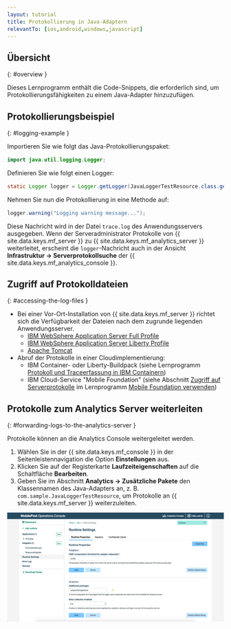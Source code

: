 ```yaml
---
layout: tutorial
title: Protokollierung in Java-Adaptern
relevantTo: [ios,android,windows,javascript]
---
```

<!-- NLS_CHARSET=UTF-8 -->
## Übersicht
{: #overview }

Dieses Lernprogramm enthält die Code-Snippets, die erforderlich sind, um Protokollierungsfähigkeiten zu einem Java-Adapter hinzuzufügen. 

## Protokollierungsbeispiel
{: #logging-example }

Importieren Sie wie folgt das Java-Protokollierungspaket: 

```java
import java.util.logging.Logger;

```

Definieren Sie wie folgt einen Logger: 

```java
static Logger logger = Logger.getLogger(JavaLoggerTestResource.class.getName());
```

Nehmen Sie nun die Protokollierung in eine Methode auf: 

```java
logger.warning("Logging warning message...");
```

Diese Nachricht wird in der Datei `trace.log` des Anwendungsservers ausgegeben. Wenn der Serveradministrator Protokolle von
{{ site.data.keys.mf_server }} zu {{ site.data.keys.mf_analytics_server }} weiterleitet, erscheint die
`logger`-Nachricht auch in der Ansicht **Infrastruktur → Serverprotokollsuche** der {{ site.data.keys.mf_analytics_console }}.

## Zugriff auf Protokolldateien
{: #accessing-the-log-files }

* Bei einer Vor-Ort-Installation von {{ site.data.keys.mf_server }} richtet sich die Verfügbarkeit der Dateien nach dem zugrunde liegenden Anwendungsserver. 
    * [IBM WebSphere Application Server Full Profile](http://ibm.biz/knowctr#SSEQTP_8.5.5/com.ibm.websphere.base.doc/ae/ttrb_trcover.html)
    * [IBM WebSphere Application Server Liberty Profile](http://ibm.biz/knowctr#SSEQTP_8.5.5/com.ibm.websphere.wlp.doc/ae/rwlp_logging.html?cp=SSEQTP_8.5.5%2F1-16-0-0)
    * [Apache Tomcat](http://tomcat.apache.org/tomcat-7.0-doc/logging.html)
* Abruf der Protokolle in einer Cloudimplementierung: 
    * IBM Container- oder Liberty-Buildpack (siehe Lernprogramm [Protokoll und Traceerfassung in IBM Containern](../../../bluemix/mobilefirst-server-using-scripts/log-and-trace-collection/))
    * IBM Cloud-Service "Mobile Foundation" (siehe Abschnitt [Zugriff auf Serverprotokolle](../../../bluemix/using-mobile-foundation/#accessing-server-logs) im Lernprogramm [Mobile Foundation verwenden](../../../bluemix/using-mobile-foundation))

## Protokolle zum Analytics Server weiterleiten
{: #forwarding-logs-to-the-analytics-server }

Protokolle können an die Analytics Console weitergeleitet werden.

1. Wählen Sie in der {{ site.data.keys.mf_console }} in der Seitenleistennavigation die Option **Einstellungen** aus. 
2. Klicken Sie auf der Registerkarte **Laufzeiteigenschaften** auf die Schaltfläche **Bearbeiten**.
3. Geben Sie im Abschnitt **Analytics → Zusätzliche Pakete** den Klassennamen des Java-Adapters an, z. B.
`com.sample.JavaLoggerTestResource`, um Protokolle an
{{ site.data.keys.mf_server }} weiterzuleiten. 

![Filtern von Protokollen in der Konsole](java-filter.png)
